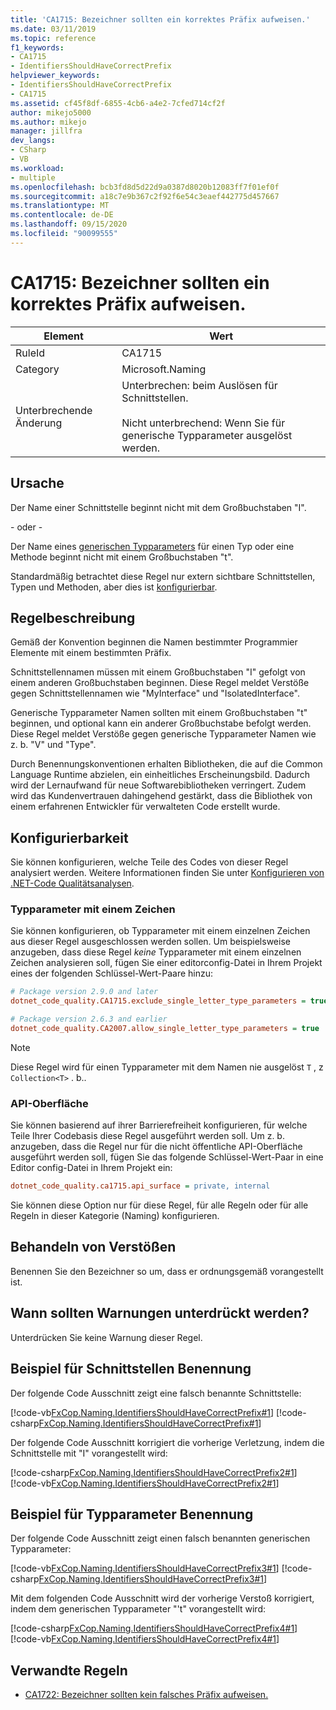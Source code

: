 ```yaml
---
title: 'CA1715: Bezeichner sollten ein korrektes Präfix aufweisen.'
ms.date: 03/11/2019
ms.topic: reference
f1_keywords:
- CA1715
- IdentifiersShouldHaveCorrectPrefix
helpviewer_keywords:
- IdentifiersShouldHaveCorrectPrefix
- CA1715
ms.assetid: cf45f8df-6855-4cb6-a4e2-7cfed714cf2f
author: mikejo5000
ms.author: mikejo
manager: jillfra
dev_langs:
- CSharp
- VB
ms.workload:
- multiple
ms.openlocfilehash: bcb3fd8d5d22d9a0387d8020b12083ff7f01ef0f
ms.sourcegitcommit: a18c7e9b367c2f92f6e54c3eaef442775d457667
ms.translationtype: MT
ms.contentlocale: de-DE
ms.lasthandoff: 09/15/2020
ms.locfileid: "90099555"
---
```

# <a name="ca1715-identifiers-should-have-correct-prefix"></a>CA1715: Bezeichner sollten ein korrektes Präfix aufweisen.

|Element|Wert|
|-|-|
|RuleId|CA1715|
|Category|Microsoft.Naming|
|Unterbrechende Änderung|Unterbrechen: beim Auslösen für Schnittstellen.<br /><br /> Nicht unterbrechend: Wenn Sie für generische Typparameter ausgelöst werden.|

## <a name="cause"></a>Ursache

Der Name einer Schnittstelle beginnt nicht mit dem Großbuchstaben "I".

- oder -

Der Name eines [generischen Typparameters](/dotnet/csharp/programming-guide/generics/generic-type-parameters) für einen Typ oder eine Methode beginnt nicht mit einem Großbuchstaben "t".

Standardmäßig betrachtet diese Regel nur extern sichtbare Schnittstellen, Typen und Methoden, aber dies ist [konfigurierbar](#configurability).

## <a name="rule-description"></a>Regelbeschreibung

Gemäß der Konvention beginnen die Namen bestimmter Programmier Elemente mit einem bestimmten Präfix.

Schnittstellennamen müssen mit einem Großbuchstaben "I" gefolgt von einem anderen Großbuchstaben beginnen. Diese Regel meldet Verstöße gegen Schnittstellennamen wie "MyInterface" und "IsolatedInterface".

Generische Typparameter Namen sollten mit einem Großbuchstaben "t" beginnen, und optional kann ein anderer Großbuchstabe befolgt werden. Diese Regel meldet Verstöße gegen generische Typparameter Namen wie z. b. "V" und "Type".

Durch Benennungskonventionen erhalten Bibliotheken, die auf die Common Language Runtime abzielen, ein einheitliches Erscheinungsbild. Dadurch wird der Lernaufwand für neue Softwarebibliotheken verringert. Zudem wird das Kundenvertrauen dahingehend gestärkt, dass die Bibliothek von einem erfahrenen Entwickler für verwalteten Code erstellt wurde.

## <a name="configurability"></a>Konfigurierbarkeit

Sie können konfigurieren, welche Teile des Codes von dieser Regel analysiert werden. Weitere Informationen finden Sie unter [Konfigurieren von .NET-Code Qualitätsanalysen](configure-fxcop-analyzers.md).

### <a name="single-character-type-parameters"></a>Typparameter mit einem Zeichen

Sie können konfigurieren, ob Typparameter mit einem einzelnen Zeichen aus dieser Regel ausgeschlossen werden sollen. Um beispielsweise anzugeben, dass diese Regel *keine* Typparameter mit einem einzelnen Zeichen analysieren soll, fügen Sie einer editorconfig-Datei in Ihrem Projekt eines der folgenden Schlüssel-Wert-Paare hinzu:

```ini
# Package version 2.9.0 and later
dotnet_code_quality.CA1715.exclude_single_letter_type_parameters = true

# Package version 2.6.3 and earlier
dotnet_code_quality.CA2007.allow_single_letter_type_parameters = true
```

> [!NOTE]
> Diese Regel wird für einen Typparameter mit dem Namen nie ausgelöst `T` , z `Collection<T>` . b..

### <a name="api-surface"></a>API-Oberfläche

Sie können basierend auf ihrer Barrierefreiheit konfigurieren, für welche Teile Ihrer Codebasis diese Regel ausgeführt werden soll. Um z. b. anzugeben, dass die Regel nur für die nicht öffentliche API-Oberfläche ausgeführt werden soll, fügen Sie das folgende Schlüssel-Wert-Paar in eine Editor config-Datei in Ihrem Projekt ein:

```ini
dotnet_code_quality.ca1715.api_surface = private, internal
```

Sie können diese Option nur für diese Regel, für alle Regeln oder für alle Regeln in dieser Kategorie (Naming) konfigurieren.

## <a name="how-to-fix-violations"></a>Behandeln von Verstößen

Benennen Sie den Bezeichner so um, dass er ordnungsgemäß vorangestellt ist.

## <a name="when-to-suppress-warnings"></a>Wann sollten Warnungen unterdrückt werden?

Unterdrücken Sie keine Warnung dieser Regel.

## <a name="interface-naming-example"></a>Beispiel für Schnittstellen Benennung

Der folgende Code Ausschnitt zeigt eine falsch benannte Schnittstelle:

[!code-vb[FxCop.Naming.IdentifiersShouldHaveCorrectPrefix#1](../code-quality/codesnippet/VisualBasic/ca1715-identifiers-should-have-correct-prefix_1.vb)]
[!code-csharp[FxCop.Naming.IdentifiersShouldHaveCorrectPrefix#1](../code-quality/codesnippet/CSharp/ca1715-identifiers-should-have-correct-prefix_1.cs)]

Der folgende Code Ausschnitt korrigiert die vorherige Verletzung, indem die Schnittstelle mit "I" vorangestellt wird:

[!code-csharp[FxCop.Naming.IdentifiersShouldHaveCorrectPrefix2#1](../code-quality/codesnippet/CSharp/ca1715-identifiers-should-have-correct-prefix_2.cs)]
[!code-vb[FxCop.Naming.IdentifiersShouldHaveCorrectPrefix2#1](../code-quality/codesnippet/VisualBasic/ca1715-identifiers-should-have-correct-prefix_2.vb)]

## <a name="type-parameter-naming-example"></a>Beispiel für Typparameter Benennung

Der folgende Code Ausschnitt zeigt einen falsch benannten generischen Typparameter:

[!code-vb[FxCop.Naming.IdentifiersShouldHaveCorrectPrefix3#1](../code-quality/codesnippet/VisualBasic/ca1715-identifiers-should-have-correct-prefix_3.vb)]
[!code-csharp[FxCop.Naming.IdentifiersShouldHaveCorrectPrefix3#1](../code-quality/codesnippet/CSharp/ca1715-identifiers-should-have-correct-prefix_3.cs)]

Mit dem folgenden Code Ausschnitt wird der vorherige Verstoß korrigiert, indem dem generischen Typparameter "'t" vorangestellt wird:

[!code-csharp[FxCop.Naming.IdentifiersShouldHaveCorrectPrefix4#1](../code-quality/codesnippet/CSharp/ca1715-identifiers-should-have-correct-prefix_4.cs)]
[!code-vb[FxCop.Naming.IdentifiersShouldHaveCorrectPrefix4#1](../code-quality/codesnippet/VisualBasic/ca1715-identifiers-should-have-correct-prefix_4.vb)]

## <a name="related-rules"></a>Verwandte Regeln

- [CA1722: Bezeichner sollten kein falsches Präfix aufweisen.](../code-quality/ca1722.md)

